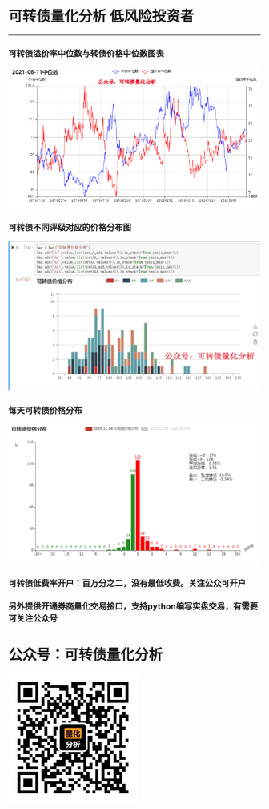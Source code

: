 # 可转债量化分析 低风险投资者<br>
---
### 可转债溢价率中位数与转债价格中位数图表

![ 可转债溢价率中位数与转债价格中位数图表](./static/可转债溢价率中位数与转债价格中位数图表.png)

### 可转债不同评级对应的价格分布图

![ 价格分布图 ](./static/可转债价格分布.JPG)

### 每天可转债价格分布
![ 每天价格分布图 ](./static/2020-11-04-1.gif)


### 可转债低费率开户：百万分之二，没有最低收费。关注公众可开户
### 另外提供开通券商量化交易接口，支持python编写实盘交易，有需要可关注公众号

# 公众号：可转债量化分析
![ 公众号 ](./static/gzh.jpg)

